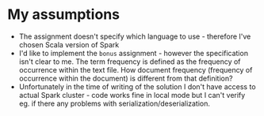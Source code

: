 My assumptions
==============

  * The assignment doesn't specify which language to use - therefore I've chosen Scala version of Spark
  * I'd like to implement the `bonus` assignment - however the specification isn't clear to me. The term frequency is
    defined as the frequency of occurrence within the text file. How document frequency (frequency of occurrence within 
    the document) is different from that definition?
  * Unfortunately in the time of writing of the solution I don't have access to actual Spark cluster - code works fine 
    in local mode but I can't verify eg. if there any problems with serialization/deserialization. 
